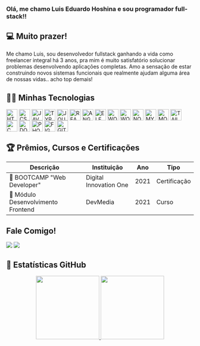 ### Olá, me chamo Luis Eduardo Hoshina e sou programador full-stack!!

## 💻 Muito prazer!
<div>
  <p>Me chamo Luis, sou desenvolvedor fullstack ganhando a vida como freelancer integral há 3 anos, pra mim é muito satisfatório solucionar problemas desenvolvendo aplicações completas. Amo a sensação de estar construindo novos sistemas funcionais que realmente ajudam alguma área de nossas vidas.. acho top demais!</p>
</div>

## 🚀🔥 Minhas Tecnologias
<div style="display: inline-block">
  <img align="center" alt="HTML5" height="30" src="https://cdn.jsdelivr.net/gh/devicons/devicon/icons/html5/html5-original.svg">
  <img align="center" alt="CSS3" height="30" src="https://cdn.jsdelivr.net/gh/devicons/devicon/icons/css3/css3-original.svg">
  <img align="center" alt="JAVASCRIPT" height="30" src="https://cdn.jsdelivr.net/gh/devicons/devicon/icons/javascript/javascript-original.svg">
  <img align="center" alt="TYPESCRIPT" height="30" src="https://cdn.jsdelivr.net/gh/devicons/devicon/icons/typescript/typescript-original.svg">
  <img align="center" alt="JQUERY" height="30" src="https://cdn.jsdelivr.net/gh/devicons/devicon/icons/jquery/jquery-plain-wordmark.svg">
  <img align="center" alt="REACTJS" height="30" src="https://cdn.jsdelivr.net/gh/devicons/devicon/icons/react/react-original.svg">
  <img align="center" alt="ANGULARJS" height="30" src="https://cdn.jsdelivr.net/gh/devicons/devicon/icons/angularjs/angularjs-original.svg">
  <img align="center" alt="ELECTRONJS" height="30" src="https://cdn.jsdelivr.net/gh/devicons/devicon/icons/electron/electron-original.svg">
  <img align="center" alt="WORDPRESS" height="30" src="https://cdn.jsdelivr.net/gh/devicons/devicon/icons/wordpress/wordpress-plain.svg">
  <img align="center" alt="WOOCOMMERCE" height="30" src="https://cdn.jsdelivr.net/gh/devicons/devicon/icons/woocommerce/woocommerce-original.svg">
  <img align="center" alt="NODEJS"  height="30" src="https://cdn.jsdelivr.net/gh/devicons/devicon/icons/nodejs/nodejs-original.svg">
  <img align="center" alt="MYSQL"  height="30" src="https://cdn.jsdelivr.net/gh/devicons/devicon/icons/mysql/mysql-original.svg">
  <img align="center" alt="MONGODB"  height="30" src="https://cdn.jsdelivr.net/gh/devicons/devicon/icons/mongodb/mongodb-original.svg">
  <img align="center" alt="TAILWINDCSS" height="30" src="https://cdn.jsdelivr.net/gh/devicons/devicon/icons/tailwindcss/tailwindcss-plain.svg">
  <img align="center" alt="C" height="30" src="https://cdn.jsdelivr.net/gh/devicons/devicon/icons/c/c-original.svg">
  <img align="center" alt="DOCKER" height="30" src="https://cdn.jsdelivr.net/gh/devicons/devicon/icons/docker/docker-original.svg">
  <img align="center" alt="PHOTOSHOP" height="30" src="https://cdn.jsdelivr.net/gh/devicons/devicon/icons/photoshop/photoshop-plain.svg">
  <img align="center" alt="FIGMA" height="30" src="https://cdn.jsdelivr.net/gh/devicons/devicon/icons/figma/figma-original.svg" />
  <img align="center" alt="GIT" height="30" src="https://cdn.jsdelivr.net/gh/devicons/devicon/icons/git/git-original.svg"/>
</div><br>

## 🏆 Prêmios, Cursos e Certificações

Descrição | Instituição | Ano | Tipo
--------- | ----------- | --- | ----
🏅 BOOTCAMP "Web Developer" | Digital Innovation One | 2021 | Certificação
🏅 Módulo Desenvolvimento Frontend | DevMedia | 2021 | Curso

## Fale Comigo!
<div>
  <a href="https://api.whatsapp.com/send?phone=5512981774825&text=Bom%20dia%2C%20Luis!" target="_blank"><img src="https://img.shields.io/badge/WhatsApp-25D366?style=for-the-badge&logo=whatsapp&logoColor=white"></a>
  <a href="https://www.linkedin.com/in/duhoshina/" target="_blank"><img src="https://img.shields.io/badge/LinkedIn-0077B5?style=for-the-badge&logo=linkedin&logoColor=white"</a>
  <a href="" target="_blank"></a>
  <a href="" target="_blank"></a>
  <a href="" target="_blank"></a>
</div>

## 🧾 Estatísticas GitHub
<div align="center">
  <a href="https://github.com/duhoshina">
  <img height="170cm" src="https://github-readme-stats.vercel.app/api/top-langs/?username=duhoshina&layout=compact&langs_count=7&theme=dark"/>
  <img height="170cm" src="https://github-readme-stats.vercel.app/api?username=duhoshina&show_icons=true&theme=dark&include_all_commits=true&account_private=true"/>
</div>
